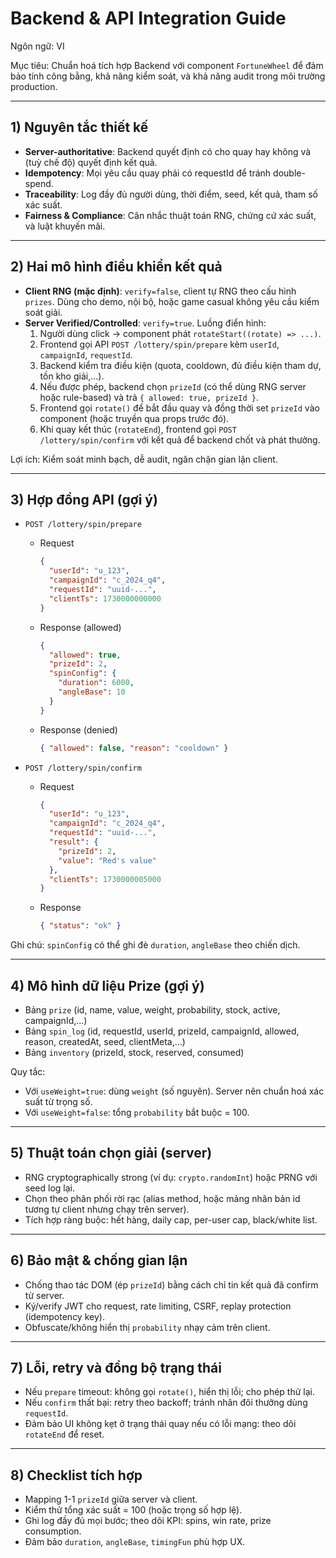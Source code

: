 # Backend & API Integration Guide

Ngôn ngữ: VI

Mục tiêu: Chuẩn hoá tích hợp Backend với component `FortuneWheel` để đảm bảo tính công bằng, khả năng kiểm soát, và khả năng audit trong môi trường production.

---

## 1) Nguyên tắc thiết kế
- **Server-authoritative**: Backend quyết định có cho quay hay không và (tuỳ chế độ) quyết định kết quả.
- **Idempotency**: Mọi yêu cầu quay phải có requestId để tránh double-spend.
- **Traceability**: Log đầy đủ người dùng, thời điểm, seed, kết quả, tham số xác suất.
- **Fairness & Compliance**: Cân nhắc thuật toán RNG, chứng cứ xác suất, và luật khuyến mãi.

---

## 2) Hai mô hình điều khiển kết quả
- **Client RNG (mặc định)**: `verify=false`, client tự RNG theo cấu hình `prizes`. Dùng cho demo, nội bộ, hoặc game casual không yêu cầu kiểm soát giải.
- **Server Verified/Controlled**: `verify=true`. Luồng điển hình:
  1. Người dùng click -> component phát `rotateStart((rotate) => ...)`.
  2. Frontend gọi API `POST /lottery/spin/prepare` kèm `userId`, `campaignId`, `requestId`.
  3. Backend kiểm tra điều kiện (quota, cooldown, đủ điều kiện tham dự, tồn kho giải,...).
  4. Nếu được phép, backend chọn `prizeId` (có thể dùng RNG server hoặc rule-based) và trả `{ allowed: true, prizeId }`.
  5. Frontend gọi `rotate()` để bắt đầu quay và đồng thời set `prizeId` vào component (hoặc truyền qua props trước đó).
  6. Khi quay kết thúc (`rotateEnd`), frontend gọi `POST /lottery/spin/confirm` với kết quả để backend chốt và phát thưởng.

Lợi ích: Kiểm soát minh bạch, dễ audit, ngăn chặn gian lận client.

---

## 3) Hợp đồng API (gợi ý)
- `POST /lottery/spin/prepare`
  - Request
    ```json
    {
      "userId": "u_123",
      "campaignId": "c_2024_q4",
      "requestId": "uuid-...",
      "clientTs": 1730000000000
    }
    ```
  - Response (allowed)
    ```json
    {
      "allowed": true,
      "prizeId": 2,
      "spinConfig": {
        "duration": 6000,
        "angleBase": 10
      }
    }
    ```
  - Response (denied)
    ```json
    { "allowed": false, "reason": "cooldown" }
    ```

- `POST /lottery/spin/confirm`
  - Request
    ```json
    {
      "userId": "u_123",
      "campaignId": "c_2024_q4",
      "requestId": "uuid-...",
      "result": {
        "prizeId": 2,
        "value": "Red's value"
      },
      "clientTs": 1730000005000
    }
    ```
  - Response
    ```json
    { "status": "ok" }
    ```

Ghi chú: `spinConfig` có thể ghi đè `duration`, `angleBase` theo chiến dịch.

---

## 4) Mô hình dữ liệu Prize (gợi ý)
- Bảng `prize` (id, name, value, weight, probability, stock, active, campaignId,...)
- Bảng `spin_log` (id, requestId, userId, prizeId, campaignId, allowed, reason, createdAt, seed, clientMeta,...)
- Bảng `inventory` (prizeId, stock, reserved, consumed)

Quy tắc:
- Với `useWeight=true`: dùng `weight` (số nguyên). Server nên chuẩn hoá xác suất từ trọng số.
- Với `useWeight=false`: tổng `probability` bắt buộc = 100.

---

## 5) Thuật toán chọn giải (server)
- RNG cryptographically strong (ví dụ: `crypto.randomInt`) hoặc PRNG với seed log lại.
- Chọn theo phân phối rời rạc (alias method, hoặc mảng nhân bản id tương tự client nhưng chạy trên server).
- Tích hợp ràng buộc: hết hàng, daily cap, per-user cap, black/white list.

---

## 6) Bảo mật & chống gian lận
- Chống thao tác DOM (ép `prizeId`) bằng cách chỉ tin kết quả đã confirm từ server.
- Ký/verify JWT cho request, rate limiting, CSRF, replay protection (idempotency key).
- Obfuscate/không hiển thị `probability` nhạy cảm trên client.

---

## 7) Lỗi, retry và đồng bộ trạng thái
- Nếu `prepare` timeout: không gọi `rotate()`, hiển thị lỗi; cho phép thử lại.
- Nếu `confirm` thất bại: retry theo backoff; tránh nhân đôi thưởng dùng `requestId`.
- Đảm bảo UI không kẹt ở trạng thái quay nếu có lỗi mạng: theo dõi `rotateEnd` để reset.

---

## 8) Checklist tích hợp
- Mapping 1-1 `prizeId` giữa server và client.
- Kiểm thử tổng xác suất = 100 (hoặc trọng số hợp lệ).
- Ghi log đầy đủ mọi bước; theo dõi KPI: spins, win rate, prize consumption.
- Đảm bảo `duration`, `angleBase`, `timingFun` phù hợp UX.